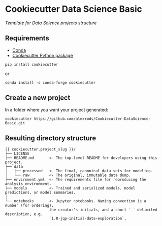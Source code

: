 # Cookiecutter Data Science Basic

*Template for Data Science projects structure*

## Requirements

- [Conda](https://docs.conda.io/projects/conda/en/latest/user-guide/install/download.html)
- [Cookiecutter Python package](http://cookiecutter.readthedocs.org/en/latest/installation.html)


 ```pip install cookiecutter```
    
or

    conda install -c conda-forge cookiecutter

## Create a new project

In a folder where you want your project generated:


    cookiecutter https://github.com/alexrods/Cookiecutter-DataScience-Basic.git

## Resulting directory structure

```
{{ cookiecutter.project_slug }}/
├── LICENSE
├── README.md       <- The top-level README for developers using this project.
├── data
│   ├── processed   <- The final, canonical data sets for modeling.
│   └── raw         <- The original, immutable data dump.
├── enviroment.yml  <- The requirements file for reproducing the analysis environment.
├── models          <- Trained and serialized models, model predictions, or model summaries.
│
└── notebooks       <- Jupyter notebooks. Naming convention is a number (for ordering),
                    the creator's initials, and a short `-` delimited description, e.g.
                    `1.0-jqp-initial-data-exploration`.

